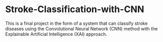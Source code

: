 # Stroke-Classification-with-CNN
This is a final project in the form of a system that can classify stroke diseases using the Convolutional Neural Network (CNN) method with the Explainable Artificial Intelligence (XAI) approach.
